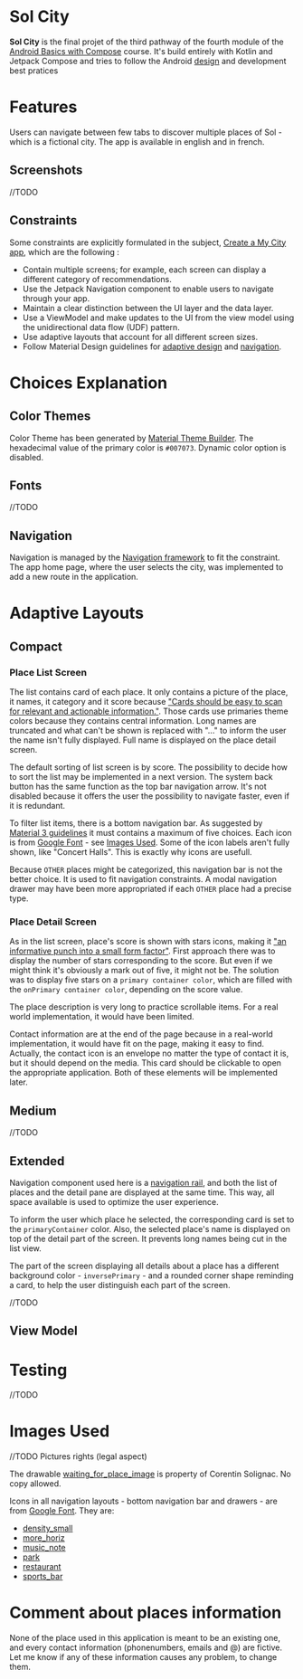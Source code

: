 # Sol City

**Sol City** is the final projet of the third pathway of the fourth module of the [Android Basics with Compose](https://developer.android.com/codelabs/basic-android-kotlin-compose-my-city?continue=https%3A%2F%2Fdeveloper.android.com%2Fcourses%2Fpathways%2Fandroid-basics-compose-unit-4-pathway-3%3Fhl%3Dfr%23codelab-https%3A%2F%2Fdeveloper.android.com%2Fcodelabs%2Fbasic-android-kotlin-compose-my-city#0) course.
It's build entirely with Kotlin and Jetpack Compose and tries to follow the Android [design](https://m3.material.io/) and development best pratices

# Features

Users can navigate between few tabs to discover multiple places of Sol - which is a fictional city.
The app is available in english and in french.

## Screenshots

//TODO

## Constraints

Some constraints are explicitly formulated in the subject, [Create a My City app](https://developer.android.com/codelabs/basic-android-kotlin-compose-my-city?continue=https%3A%2F%2Fdeveloper.android.com%2Fcourses%2Fpathways%2Fandroid-basics-compose-unit-4-pathway-3%3Fhl%3Dfr%23codelab-https%3A%2F%2Fdeveloper.android.com%2Fcodelabs%2Fbasic-android-kotlin-compose-my-city#1), which are the following :
<ul>
    <li>Contain multiple screens; for example, each screen can display a different category of recommendations.</li>
    <li>Use the Jetpack Navigation component to enable users to navigate through your app.</li>
    <li>Maintain a clear distinction between the UI layer and the data layer.</li>
    <li>Use a ViewModel and make updates to the UI from the view model using the unidirectional data flow (UDF) pattern.</li>
    <li>Use adaptive layouts that account for all different screen sizes.</li>
    <li>
        Follow Material Design guidelines for <a href='https://m3.material.io/foundations/adaptive-design/overview'>adaptive design</a> and <a href='https://material.io/design/navigation/understanding-navigation.html'>navigation</a>.
    </li>
</ul>
 
# Choices Explanation

## Color Themes

Color Theme has been generated by [Material Theme Builder](https://material-foundation.github.io/material-theme-builder/). The hexadecimal value of the primary color is `#007073`.
Dynamic color option is disabled.

## Fonts

//TODO

## Navigation 

Navigation is managed by the [Navigation framework](https://developer.android.com/jetpack/androidx/releases/navigation) to fit the constraint.
The app home page, where the user selects the city, was implemented to add a new route in the application.

# Adaptive Layouts

## Compact

### Place List Screen

The list contains card of each place. It only contains a picture of the place, it names, it category and it score because ["Cards should be easy to scan for relevant and actionable information."](https://m3.material.io/components/cards/guidelines).
Those cards use primaries theme colors because they contains central information.
Long names are truncated and what can't be shown is replaced with "..." to inform the user the name isn't fully displayed.
Full name is displayed on the place detail screen.

The default sorting of list screen is by score. The possibility to decide how to sort the list may be implemented in a next version.
The system back button has the same function as the top bar navigation arrow. It's not disabled because it offers the user the possibility to navigate
faster, even if it is redundant.

To filter list items, there is a bottom navigation bar. As suggested by [Material 3 guidelines](https://m3.material.io/components/navigation-bar/overview) 
it must contains a maximum of five choices. Each icon is from [Google Font](https://fonts.google.com/icons) - see [Images Used](https://github.com/CorentinSol/Sol-City?tab=readme-ov-file#images-used).
Some of the icon labels aren't fully shown, like "Concert Halls". This is exactly why icons are usefull.

Because `OTHER` places might be categorized, this navigation bar is not the better choice. It is used to fit navigation constraints.
A modal navigation drawer may have been more appropriated if each `OTHER` place had a precise type.

### Place Detail Screen

As in the list screen, place's score is shown with stars icons, making it ["an informative punch into a small form factor"](https://m3.material.io/styles/icons/designing-icons).
First approach there was to display the number of stars corresponding to the score. But even if we might think it's obviously a mark out of five, it might not be.
The solution was to display five stars on a `primary container color`, which are filled with the `onPrimary container color`, depending on the score value.

The place description is very long to practice scrollable items. For a real world implementation, it would have been limited.

Contact information are at the end of the page because in a real-world implementation, it would have fit on the page, making it easy to find.
Actually, the contact icon is an envelope no matter the type of contact it is, but it should depend on the media. This card should be clickable to open
the appropriate application. Both of these elements will be implemented later.

## Medium


//TODO

## Extended
Navigation component used here is a [navigation rail](https://m3.material.io/components/navigation-rail), and both the list of places and the detail pane are displayed 
at the same time. This way, all space available is used to optimize the user experience.

To inform the user which place he selected, the corresponding card is set to the `primaryContainer` color.
Also, the selected place's name is displayed on top of the detail part of the screen.
It prevents long names being cut in the list view.

The part of the screen displaying all details about a place has a different background color - `inversePrimary` -
and a rounded corner shape reminding a card, to help the user distinguish
each part of the screen.

//TODO

## View Model

# Testing

//TODO

# Images Used

//TODO Pictures rights (legal aspect)

The drawable [waiting_for_place_image](https://github.com/CorentinSol/Sol-City/blob/main/app/src/main/res/drawable/waiting_for_place_image.jpg) is property of Corentin Solignac. No copy allowed. 

Icons in all navigation layouts - bottom navigation bar and drawers - are from [Google Font](https://fonts.google.com/icons). They are:
<ul>
    <li><a href="https://fonts.google.com/icons?selected=Material+Symbols+Outlined:density_small:FILL@0;wght@400;GRAD@0;opsz@24&icon.query=density+small&icon.size=24&icon.color=%23e8eaed&icon.platform=android">density_small</a></li>
    <li><a href="https://fonts.google.com/icons?selected=Material+Symbols+Outlined:more_horiz:FILL@0;wght@400;GRAD@0;opsz@24&icon.query=more+horiz&icon.size=24&icon.color=%23e8eaed&icon.platform=android">more_horiz</a></li>
    <li><a href="https://fonts.google.com/icons?selected=Material+Symbols+Outlined:music_note:FILL@0;wght@400;GRAD@0;opsz@24&icon.query=music+note&icon.size=24&icon.color=%23e8eaed&icon.platform=android">music_note</a></li>
    <li><a href="https://fonts.google.com/icons?selected=Material+Symbols+Outlined:park:FILL@0;wght@400;GRAD@0;opsz@24&icon.query=park&icon.size=24&icon.color=%23e8eaed&icon.platform=android">park</a></li>
    <li><a href="https://fonts.google.com/icons?selected=Material+Symbols+Outlined:restaurant:FILL@0;wght@400;GRAD@0;opsz@24&icon.query=restaurant&icon.size=24&icon.color=%23e8eaed&icon.platform=android">restaurant</a></li>
    <li><a href="https://fonts.google.com/icons?selected=Material+Symbols+Outlined:sports_bar:FILL@0;wght@400;GRAD@0;opsz@24&icon.query=sports+bar&icon.size=24&icon.color=%23e8eaed&icon.platform=android">sports_bar</a></li>
</ul>

# Comment about places information

None of the place used in this application is meant to be an existing one, and every contact information (phonenumbers, emails and @) are fictive.
Let me know if any of these information causes any problem, to change them.
